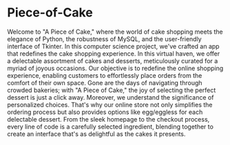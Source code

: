 # Piece-of-Cake
Welcome to "A Piece of Cake," where the world of cake shopping meets the elegance of Python, the robustness of MySQL, and the user-friendly interface of Tkinter. In this computer science project, we've crafted an app that redefines the cake shopping experience.
In this virtual haven, we offer a delectable assortment of cakes and desserts, meticulously curated for a myriad of joyous occasions. Our objective is to redefine the online shopping experience, enabling customers to effortlessly place orders from the comfort of their own space. Gone are the days of navigating through crowded bakeries; with "A Piece of Cake," the joy of selecting the perfect dessert is just a click away.
Moreover, we understand the significance of personalized choices. That's why our online store not only simplifies the ordering process but also provides options like egg/eggless  for each delectable dessert. From the sleek homepage to the checkout process, every line of code is a carefully selected ingredient, blending together to create an interface that's as delightful as the cakes it presents.

